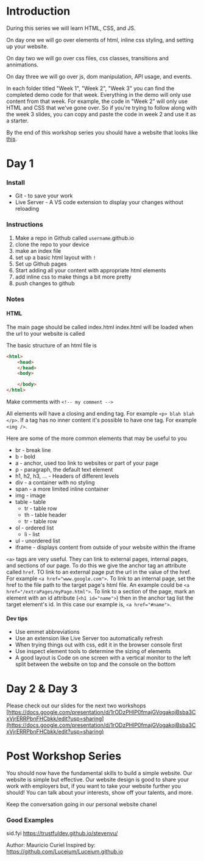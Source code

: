 # Introduction
During this series we will learn HTML, CSS, and JS.

On day one we will go over elements of html, inline css styling, and setting up your website.

On day two we will go over css files, css classes, transitions and annimations.

On day three we will go over js, dom manipulation, API usage, and events.

In each folder titled "Week 1", "Week 2", "Week 3" you can find the completed demo code for that week. Everything in the demo will only use content from that week. For example, the code in "Week 2" will only use HTML and CSS that we've gone over. So if you're trying to follow along with the week 3 slides, you can copy and paste the code in week 2 and use it as a starter.

By the end of this workshop series you should have a website that looks like [this](Luceium.github.io).

# Day 1
### Install
- Git - to save your work
- Live Server - A VS code extension to display your changes without reloading

### Instructions
1. Make a repo in Github called `username`.github.io
1. clone the repo to your device
1. make an index file
1. set up a basic html layout with `!`
1. Set up Github pages
1. Start adding all your content with appropriate html elements
1. add inline css to make things a bit more pretty
1. push changes to github

### Notes
#### HTML

The main page should be called index.html
index.html will be loaded when the url to your website is called

The basic structure of an html file is
```html
<html>
    <head>
    </head>
    <body>

    </body>
</html>
```
Make comments with `<!-- my comment -->`

All elements will have a closing and ending tag. For example `<p> blah blah </p>`. If a tag has no inner content it's possible to have one tag. For example `<img />`.

Here are some of the more common elements that may be useful to you
- br - break line
- b - bold
- a - anchor, used too link to websites or part of your page
- p - paragraph, the default text element
- h1, h2, h3, ... - Headers of different levels
- div - a container with no styling
- span - a more limited inline container
- img - image
- table - table
    - tr - table row
    - th - table header
    - tr - table row
- ol - ordered list
    - li - list
- ul - unordered list
- iframe - displays content from outside of your website within the iframe

`<a>` tags are very useful. They can link to external pages, internal pages, and sections of our page.
To do this we give the anchor tag an attribute called `href`.
TO link to an external page put the url in the value of the href. For example `<a href="www.google.com">`. To link to an internal page, set the href to the file path to the target page's html file. An example could be `<a href="/extraPages/myPage.html">`. To link to a section of the page, mark an element with an id attribute (`<h1 id="name">`) then in the anchor tag list the target element's id. In this case our example is, `<a href="#name">`.

#### Dev tips
- Use emmet abbreviations
- Use an extension like Live Server too automatically refresh
- When trying things out with css, edit it in the browser console first
- Use inspect element tools to determine the sizing of elements
- A good layout is Code on one screen with a vertical monitor to the left split between the website on top and the console on the bottom

# Day 2 & Day 3
Please check out our slides for the next two workshops
[https://docs.google.com/presentation/d/1rODzPHlP0fmajGVogakojBsba3CxVjrERRPbnFHCbkk/edit?usp=sharing](https://docs.google.com/presentation/d/1rODzPHlP0fmajGVogakojBsba3CxVjrERRPbnFHCbkk/edit?usp=sharing)

# Post Workshop Series
You should now have the fundamental skills to build a simple website.
Our website is simple but effective. Our website design is good to share your work with employers but, if you want to take your website further you should! You can talk about your interests, show off your talents, and more.

Keep the conversation going in our personal website chanel

### Good Examples
sid.fyi
https://trustfuldev.github.io/stevenvu/


Author: Mauricio Curiel
Inspired by: https://github.com/Luceium/Luceium.github.io
